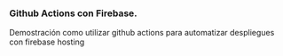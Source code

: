 ### Github Actions con Firebase.

Demostración como utilizar github actions para automatizar despliegues con firebase hosting

